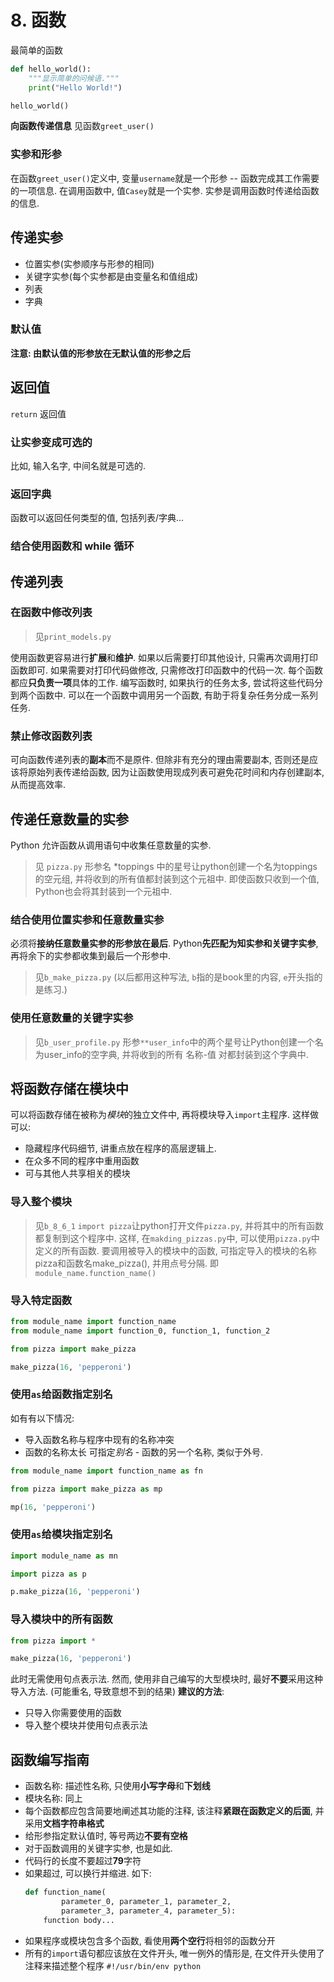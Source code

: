 # 8. 函数

最简单的函数
```python
def hello_world():
    """显示简单的问候语."""
    print("Hello World!")

hello_world()
```

**向函数传递信息**
见函数`greet_user()`

### 实参和形参

在函数`greet_user()`定义中, 变量`username`就是一个形参 -- 函数完成其工作需要的一项信息. 在调用函数中, 值`Casey`就是一个实参. 实参是调用函数时传递给函数的信息. 

## 传递实参

- 位置实参(实参顺序与形参的相同)
- 关键字实参(每个实参都是由变量名和值组成)
- 列表
- 字典

### 默认值

**注意: 由默认值的形参放在无默认值的形参之后**

## 返回值

`return` 返回值

### 让实参变成可选的

比如, 输入名字, 中间名就是可选的.

### 返回字典

函数可以返回任何类型的值, 包括列表/字典...

### 结合使用函数和 while 循环

## 传递列表

### 在函数中修改列表

> 见`print_models.py`

使用函数更容易进行**扩展**和**维护**. 如果以后需要打印其他设计, 只需再次调用打印函数即可. 如果需要对打印代码做修改, 只需修改打印函数中的代码一次.
每个函数都应**只负责一项**具体的工作. 编写函数时, 如果执行的任务太多, 尝试将这些代码分到两个函数中.
可以在一个函数中调用另一个函数, 有助于将复杂任务分成一系列任务.

### 禁止修改函数列表

可向函数传递列表的**副本**而不是原件.
但除非有充分的理由需要副本, 否则还是应该将原始列表传递给函数, 因为让函数使用现成列表可避免花时间和内存创建副本, 从而提高效率.

## 传递任意数量的实参

Python 允许函数从调用语句中收集任意数量的实参.

> 见 `pizza.py`
> 形参名 *toppings 中的星号让python创建一个名为toppings的空元组, 并将收到的所有值都封装到这个元祖中.
> 即使函数只收到一个值, Python也会将其封装到一个元祖中.

### 结合使用位置实参和任意数量实参

必须将**接纳任意数量实参的形参放在最后**. 
Python**先匹配为知实参和关键字实参**, 再将余下的实参都收集到最后一个形参中.

> 见`b_make_pizza.py` (以后都用这种写法, `b`指的是book里的内容, `e`开头指的是练习.)

### 使用任意数量的关键字实参

> 见`b_user_profile.py`
> 形参`**user_info`中的两个星号让Python创建一个名为user_info的空字典, 并将收到的所有 名称-值 对都封装到这个字典中. 

## 将函数存储在模块中

可以将函数存储在被称为*模块*的独立文件中, 再将模块导入`import`主程序.
这样做可以: 
- 隐藏程序代码细节, 讲重点放在程序的高层逻辑上.
- 在众多不同的程序中重用函数
- 可与其他人共享相关的模块

### 导入整个模块

> 见`b_8_6_1`
> `import pizza`让python打开文件`pizza.py`, 并将其中的所有函数都复制到这个程序中.
> 这样, 在`makding_pizzas.py`中, 可以使用`pizza.py`中定义的所有函数.
> 要调用被导入的模块中的函数, 可指定导入的模块的名称pizza和函数名make_pizza(), 并用点号分隔.
> 即`module_name.function_name()`

### 导入特定函数

```python
from module_name import function_name
from module_name import function_0, function_1, function_2

from pizza import make_pizza

make_pizza(16, 'pepperoni')
```

### 使用`as`给函数指定别名

如有有以下情况:
- 导入函数名称与程序中现有的名称冲突
- 函数的名称太长
可指定*别名* - 函数的另一个名称, 类似于外号. 

```python
from module_name import function_name as fn

from pizza import make_pizza as mp

mp(16, 'pepperoni')
```

### 使用`as`给模块指定别名

```python
import module_name as mn

import pizza as p

p.make_pizza(16, 'pepperoni')
```

### 导入模块中的所有函数

```python
from pizza import *

make_pizza(16, 'pepperoni')
```

此时无需使用句点表示法.
然而, 使用非自己编写的大型模块时, 最好**不要**采用这种导入方法. (可能重名, 导致意想不到的结果)
**建议的方法**:
- 只导入你需要使用的函数
- 导入整个模块并使用句点表示法

## 函数编写指南

- 函数名称: 描述性名称, 只使用**小写字母**和**下划线**
- 模块名称: 同上
- 每个函数都应包含简要地阐述其功能的注释, 该注释**紧跟在函数定义的后面**, 并采用**文档字符串格式**
- 给形参指定默认值时, 等号两边**不要有空格**
- 对于函数调用的关键字实参, 也是如此.
- 代码行的长度不要超过**79**字符
- 如果超过, 可以换行并缩进. 如下:
    ```python
    def function_name(
            parameter_0, parameter_1, parameter_2,
            parameter_3, parameter_4, parameter_5):
        function body...
    ```
- 如果程序或模块包含多个函数, 看使用**两个空行**将相邻的函数分开
- 所有的`import`语句都应该放在文件开头, 唯一例外的情形是, 在文件开头使用了注释来描述整个程序
    `#!/usr/bin/env python`
